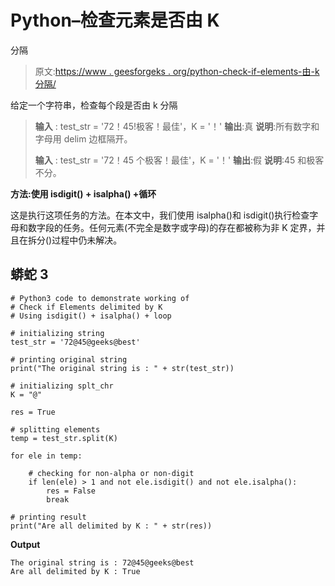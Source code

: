 # Python–检查元素是否由 K

分隔

> 原文:[https://www . geesforgeks . org/python-check-if-elements-由-k 分隔/](https://www.geeksforgeeks.org/python-check-if-elements-delimited-by-k/)

给定一个字符串，检查每个段是否由 k 分隔

> **输入** : test_str = '72！45!极客！最佳'，K = '！'
> **输出**:真
> **说明**:所有数字和字母用 delim 边框隔开。
> 
> **输入** : test_str = '72！45 个极客！最佳'，K = '！'
> **输出**:假
> **说明**:45 和极客不分。

**方法:使用 isdigit() + isalpha() +循环**

这是执行这项任务的方法。在本文中，我们使用 isalpha()和 isdigit()执行检查字母和数字段的任务。任何元素(不完全是数字或字母)的存在都被称为非 K 定界，并且在拆分()过程中仍未解决。

## 蟒蛇 3

```
# Python3 code to demonstrate working of 
# Check if Elements delimited by K
# Using isdigit() + isalpha() + loop

# initializing string
test_str = '72@45@geeks@best'

# printing original string
print("The original string is : " + str(test_str))

# initializing splt_chr 
K = "@"

res = True

# splitting elements
temp = test_str.split(K) 

for ele in temp:

    # checking for non-alpha or non-digit
    if len(ele) > 1 and not ele.isdigit() and not ele.isalpha():
        res = False
        break

# printing result 
print("Are all delimited by K : " + str(res)) 
```

**Output**

```
The original string is : 72@45@geeks@best
Are all delimited by K : True

```